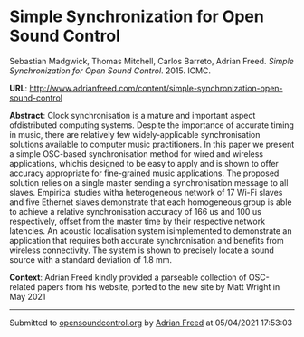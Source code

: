 # Simple Synchronization for Open Sound Control

Sebastian Madgwick, Thomas Mitchell, Carlos Barreto, Adrian Freed. *Simple Synchronization for Open Sound Control*. 2015.  ICMC. 

**URL**: <http://www.adrianfreed.com/content/simple-synchronization-open-sound-control>

**Abstract**:  Clock synchronisation is a mature and important aspect ofdistributed computing systems. Despite the importance of accurate timing in music, there are relatively few widely-applicable synchronisation solutions available to computer music practitioners. In this paper we present a simple OSC-based synchronisation method for wired and wireless applications, whichis designed to be easy to apply and is shown to offer accuracy appropriate for fine-grained music applications. The proposed solution relies on a single master sending a synchronisation message to all slaves. Empirical studies witha heterogeneous network of 17 Wi-Fi slaves and five Ethernet slaves demonstrate that each homogeneous group is able to achieve a relative synchronisation accuracy of 166 us and 100 us respectively, offset from the master time by their respective network latencies. An acoustic localisation system isimplemented to demonstrate an application that requires both accurate synchronisation and benefits from wireless connectivity. The system is shown to precisely locate a sound source with a standard deviation of 1.8 mm. 

**Context**: Adrian Freed kindly provided a parseable collection of OSC-related papers from his website, ported to the new site by Matt Wright in May 2021

---
Submitted to [opensoundcontrol.org](https://opensoundcontrol.org) by [Adrian Freed](http://adrianfreed.com) at 05/04/2021 17:53:03
